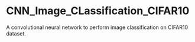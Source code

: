 # CNN_Image_CLassification_CIFAR10
A convolutional neural network to perform image classification on CIFAR10 dataset.
